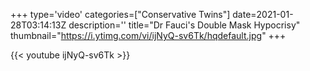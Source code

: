 +++
type='video'
categories=["Conservative Twins"]
date=2021-01-28T03:14:13Z
description=''
title="Dr Fauci's Double Mask Hypocrisy"
thumbnail="https://i.ytimg.com/vi/ijNyQ-sv6Tk/hqdefault.jpg"
+++

{{< youtube ijNyQ-sv6Tk >}}
